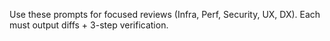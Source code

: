 Use these prompts for focused reviews (Infra, Perf, Security, UX, DX). Each must output diffs + 3-step verification.
